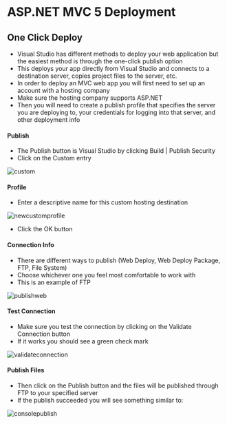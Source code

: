 # ASP.NET MVC 5 Deployment


## One Click Deploy

- Visual Studio has different methods to deploy your web application but the easiest method is through the one-click publish option
- This deploys your app directly from Visual Studio and connects to a destination server, copies project files to the server, etc.
- In order to deploy an MVC web app you will first need to set up an account with a hosting company
- Make sure the hosting company supports ASP.NET
- Then you will need to create a publish profile that specifies the server you are deploying to, your credentials for logging into that server, and other deployment info


#### Publish

- The Publish button is Visual Studio by clicking Build | Publish Security
- Click on the Custom entry

![custom](https://cloud.githubusercontent.com/assets/8953261/17108485/fcbddeb8-5250-11e6-958a-238e03463285.png)

#### Profile

- Enter a descriptive name for this custom hosting destination

![newcustomprofile](https://cloud.githubusercontent.com/assets/8953261/17108500/161271e4-5251-11e6-969d-aef1852f3e1a.png)

- Click the OK button


#### Connection Info

- There are different ways to publish (Web Deploy, Web Deploy Package, FTP, File System)
- Choose whichever one you feel most comfortable to work with
- This is an example of FTP

![publishweb](https://cloud.githubusercontent.com/assets/8953261/17108520/2f2b5d30-5251-11e6-9d81-bc67ad571fff.png)


#### Test Connection

- Make sure you test the connection by clicking on the Validate Connection button
- If it works you should see a green check mark

![validateconnection](https://cloud.githubusercontent.com/assets/8953261/17108539/42a7ecde-5251-11e6-9192-e196c37d0f99.png)


#### Publish Files

- Then click on the Publish button and the files will be published through FTP to your specified server
- If the publish succeeded you will see something similar to:

![consolepublish](https://cloud.githubusercontent.com/assets/8953261/17108566/58cd0742-5251-11e6-8b20-328718c0e101.png)






